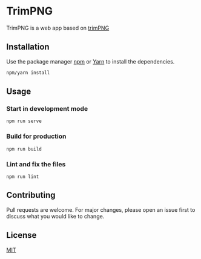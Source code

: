 # TrimPNG

TrimPNG is a web app based on [trimPNG](https://github.com/benjiJanssens/trimPNG)

## Installation

Use the package manager [npm](https://www.npmjs.com) or [Yarn](https://yarnpkg.com) to install the dependencies.

```bash
npm/yarn install
```

## Usage

### Start in development mode
```
npm run serve
```

### Build for production
```
npm run build
```

### Lint and fix the files
```
npm run lint
```

## Contributing

Pull requests are welcome. For major changes, please open an issue first to discuss what you would like to change.

## License

[MIT](https://choosealicense.com/licenses/mit)